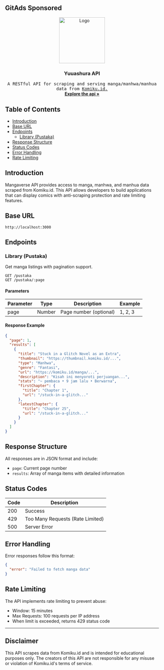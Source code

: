 <!-- GitAds-Verify: WBSRH26RS33MFZHKP3H9ZYH6UFSEW5LS -->

## GitAds Sponsored

<p align="center">
  <a href="https://github.com/Yuuashura">
    <img src="github.com/Yuuashura/assets/blob/main/hutau.gif?raw=true" alt="Logo" width="150" >
  </a>

  <h3 align="center">Yuuashura API</h3>

  <p align="center">
    <samp>A RESTful API for scraping and serving manga/manhwa/manhua data from <a href="http://komiku.id/">Komiku.id.</a></samp>
    <br />
    <a href="#table-of-contents"><strong>Explore the api »</strong></a>
    <br />
  </p>
</p>

## Table of Contents

- [Introduction](#introduction)
- [Base URL](#base-url)
- [Endpoints](#endpoints)
  - [Library (Pustaka)](#library-pustaka)
- [Response Structure](#response-structure)
- [Status Codes](#status-codes)
- [Error Handling](#error-handling)
- [Rate Limiting](#rate-limiting)

## Introduction

Mangaverse API provides access to manga, manhwa, and manhua data scraped from Komiku.id. This API allows developers to build applications that can display comics with anti-scraping protection and rate limiting features.

## Base URL

```
http://localhost:3000
```

## Endpoints

### Library (Pustaka)

Get manga listings with pagination support.

```
GET /pustaka
GET /pustaka/:page
```

#### Parameters

| Parameter | Type   | Description            | Example |
| --------- | ------ | ---------------------- | ------- |
| page      | Number | Page number (optional) | 1, 2, 3 |

#### Response Example

```json
{
  "page": 1,
  "results": [
    {
      "title": "Stuck in a Glitch Novel as an Extra",
      "thumbnail": "https://thumbnail.komiku.id/...",
      "type": "Manhwa",
      "genre": "Fantasi",
      "url": "https://komiku.id/manga/...",
      "description": "Kisah ini menyoroti perjuangan...",
      "stats": "~ pembaca • 9 jam lalu • Berwarna",
      "firstChapter": {
        "title": "Chapter 1",
        "url": "/stuck-in-a-glitch..."
      },
      "latestChapter": {
        "title": "Chapter 25",
        "url": "/stuck-in-a-glitch..."
      }
    }
  ]
}
```

## Response Structure

All responses are in JSON format and include:

- `page`: Current page number
- `results`: Array of manga items with detailed information

## Status Codes

| Code | Description                      |
| ---- | -------------------------------- |
| 200  | Success                          |
| 429  | Too Many Requests (Rate Limited) |
| 500  | Server Error                     |

## Error Handling

Error responses follow this format:

```json
{
  "error": "Failed to fetch manga data"
}
```

## Rate Limiting

The API implements rate limiting to prevent abuse:

- Window: 15 minutes
- Max Requests: 100 requests per IP address
- When limit is exceeded, returns 429 status code

---

## Disclaimer

This API scrapes data from Komiku.id and is intended for educational purposes only. The creators of this API are not responsible for any misuse or violation of Komiku.id's terms of service.
